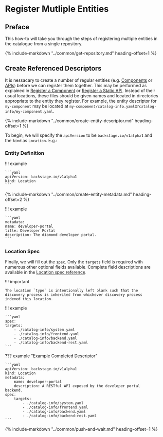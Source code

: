 # Register Mutliple Entities

## Preface

This how-to will take you through the steps of registering multiple entities in the catalogue from a single repository.

{%
  include-markdown "../common/get-repository.md"
  heading-offset=1
%}

## Create Referenced Descriptors

It is nessacary to create a number of regular entities (e.g. [Components](../explanations/component.md) or [APIs](../explanations/api.md)) before we can register them together. This may be performed as explained in [Register a Component](register-a-component.md) or [Register a Static API](register-a-static-api.md). Instead of their usual locations, these files should be given names and located in directories appropriate to the entity they register. For example, the entity descriptor for `my-component` may be located at `my-component/catalog-info.yaml`or`catalog-info/my-component.yaml`.

{%
  include-markdown "../common/create-entity-descriptor.md"
  heading-offset=1
%}

To begin, we will specify the `apiVersion` to be `backstage.io/v1alpha1` and the `kind` as `Location`. E.g.:

### Entity Definition

!!! example

    ```yaml
    apiVersion: backstage.io/v1alpha1
    kind: Location
    ```

{%
  include-markdown "../common/create-entity-metadata.md"
  heading-offset=2
%}

!!! example

    ```yaml
    metadata:
    name: developer-portal
    title: Developer Portal
    description: The diamond developer portal.
    ```

### Location Spec

Finally, we will fill out the `spec`. Only the `targets` field is required with numerous other optional fields available. Complete field descriptions are available in the [Location spec reference](../references/location-spec.md).

!!! important

    The location `type` is intentionally left blank such that the discovery process is inherited from whichever discovery process indexed this location.

!!! example

    ```yaml
    spec:
    targets:
        - ./catalog-info/system.yaml
        - ./catalog-info/frontend.yaml
        - ./catalog-info/backend.yaml
        - ./catalog-info/backend-rest.yaml
    ```

??? example "Example Completed Descriptor"

    ```yaml
    apiVersion: backstage.io/v1alpha1
    kind: Location
    metadata:
        name: developer-portal
        description: A RESTful API exposed by the developer portal backend.
    spec:
        targets:
            - ./catalog-info/system.yaml
            - ./catalog-info/frontend.yaml
            - ./catalog-info/backend.yaml
            - ./catalog-info/backend-rest.yaml
    ```

{%
  include-markdown "../common/push-and-wait.md"
  heading-offset=1
%}
